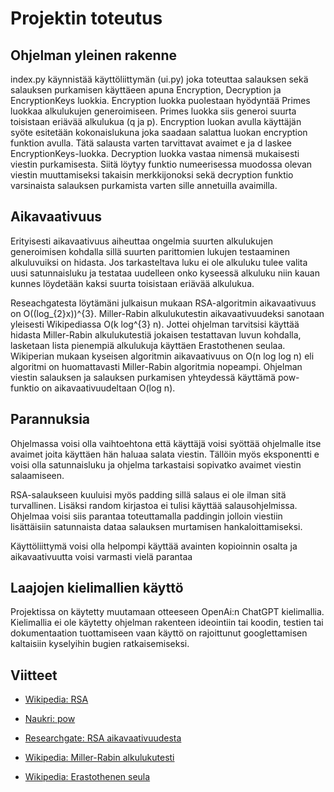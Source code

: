 # Projektin toteutus

## Ohjelman yleinen rakenne
index.py käynnistää käyttöliittymän (ui.py) joka toteuttaa salauksen sekä salauksen purkamisen käyttäeen apuna Encryption, Decryption ja EncryptionKeys luokkia. Encryption luokka puolestaan hyödyntää Primes luokkaa alkulukujen generoimiseen. Primes luokka siis generoi suurta toisistaan eriävää alkulukua (q ja p). Encryption luokan avulla käyttäjän syöte esitetään kokonaislukuna joka saadaan salattua luokan encryption funktion avulla. Tätä salausta varten tarvittavat avaimet e ja d laskee EncryptionKeys-luokka. Decryption luokka vastaa nimensä mukaisesti viestin purkamisesta. Siitä löytyy funktio numeerisessa muodossa olevan viestin muuttamiseksi takaisin merkkijonoksi sekä decryption funktio varsinaista salauksen purkamista varten sille annetuilla avaimilla.


## Aikavaativuus
Erityisesti aikavaativuus aiheuttaa ongelmia suurten alkulukujen generoimisen kohdalla sillä suurten parittomien lukujen testaaminen alkuluvuiksi on hidasta. Jos tarkasteltava luku ei ole alkuluku tulee valita uusi satunnaisluku ja testataa uudelleen onko kyseessä alkuluku niin kauan kunnes löydetään kaksi suurta toisistaan eriävää alkulukua.

Reseachgatesta löytämäni julkaisun mukaan RSA-algoritmin aikavaativuus on O((log_{2}x))^{3}. Miller-Rabin alkulukutestin aikavaativuudeksi sanotaan yleisesti Wikipediassa O(k log^{3} n). Jottei ohjelman tarvitsisi käyttää hidasta Miller-Rabin alkulukutestiä jokaisen testattavan luvun kohdalla, lasketaan lista pienempiä alkulukuja käyttäen Erastothenen seulaa. Wikiperian mukaan kyseisen algoritmin aikavaativuus on O(n log log n) eli algoritmi on huomattavasti Miller-Rabin algoritmia nopeampi. Ohjelman viestin salauksen ja salauksen purkamisen yhteydessä käyttämä pow-funktio on aikavaativuudeltaan O(log n).

## Parannuksia
Ohjelmassa voisi olla vaihtoehtona että käyttäjä voisi syöttää ohjelmalle itse avaimet joita käyttäen hän haluaa salata viestin. Tällöin myös eksponentti e voisi olla satunnaisluku ja ohjelma tarkastaisi sopivatko avaimet viestin salaamiseen.

RSA-salaukseen kuuluisi myös padding sillä salaus ei ole ilman sitä turvallinen. Lisäksi random kirjastoa ei tulisi käyttää salausohjelmissa. Ohjelmaa voisi siis parantaa toteuttamalla paddingin jolloin viestiin lisättäisiin satunnaista dataa salauksen murtamisen hankaloittamiseksi.

Käyttöliittymä voisi olla helpompi käyttää avainten kopioinnin osalta ja aikavaativuutta voisi varmasti vielä parantaa

## Laajojen kielimallien käyttö
Projektissa on käytetty muutamaan otteeseen OpenAi:n ChatGPT kielimallia. Kielimallia ei ole käytetty ohjelman rakenteen ideointiin tai koodin, testien tai dokumentaation tuottamiseen vaan käyttö on rajoittunut googlettamisen kaltaisiin kyselyihin bugien ratkaisemiseksi. 


## Viitteet
- [Wikipedia: RSA](https://fi.wikipedia.org/wiki/RSA)

- [Naukri: pow](https://www.naukri.com/code360/library/math-pow)

- [Researchgate: RSA aikavaativuudesta](https://www.researchgate.net/figure/The-time-complexity-of-RSA-and-ECC_fig4_330832141#:~:text=5%2C%20the%20time%20complexity%20of,decryption%20is%20slower%20%5B15%5D.)

- [Wikipedia: Miller-Rabin alkulukutesti](https://en.wikipedia.org/wiki/Miller%E2%80%93Rabin_primality_test#:~:text=return%20%E2%80%9Cprobably%20prime%E2%80%9D-,Complexity,efficient%2C%20polynomial%2Dtime%20algorithm.)

- [Wikipedia: Erastothenen seula](https://en.wikipedia.org/wiki/Sieve_of_Eratosthenes)

